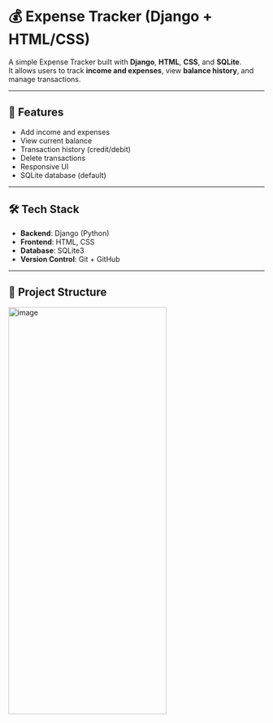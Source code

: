 # 💰 Expense Tracker (Django + HTML/CSS)

A simple Expense Tracker built with **Django**, **HTML**, **CSS**, and **SQLite**.  
It allows users to track **income and expenses**, view **balance history**, and manage transactions.

---

## 🚀 Features
- Add income and expenses
- View current balance
- Transaction history (credit/debit)
- Delete transactions
- Responsive UI
- SQLite database (default)

---

## 🛠️ Tech Stack
- **Backend**: Django (Python)
- **Frontend**: HTML, CSS
- **Database**: SQLite3
- **Version Control**: Git + GitHub

---

## 📂 Project Structure
<img width="311" height="801" alt="image" src="https://github.com/user-attachments/assets/4fd20a14-817d-4e3b-b765-5a14cc7bfff9" />
